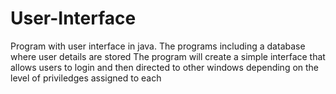 # User-Interface
Program with user interface in java. The programs including a database where user details are stored
The program will create a simple interface that allows users to login and then directed to other windows depending on the level of priviledges assigned to each
